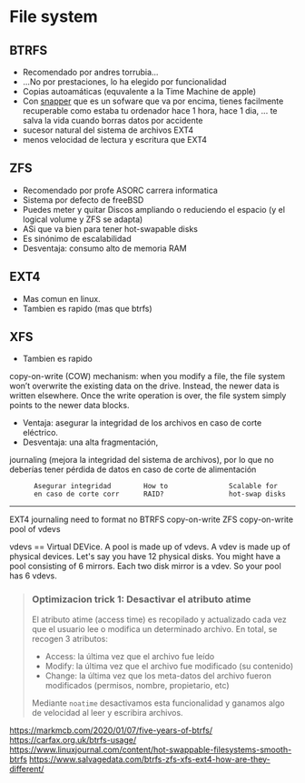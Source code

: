 # File system

## BTRFS
- Recomendado por andres torrubia...
- ...No por prestaciones, lo ha elegido por funcionalidad
- Copias autoamáticas (equvalente a la Time Machine de apple)
- Con [snapper](https://wiki.archlinux.org/title/snapper) que es un sofware que va por encima, tienes facilmente recuperable como estaba tu ordenador hace 1 hora, hace 1 dia, ... te salva la vida cuando borras datos por accidente
- sucesor natural del sistema de archivos EXT4
- menos velocidad de lectura y escritura que EXT4

## ZFS
- Recomendado por profe ASORC carrera informatica
- Sistema por defecto de freeBSD
- Puedes meter y quitar Discos ampliando o reduciendo el espacio (y el logical volume y ZFS se adapta)
- ASi que va bien para tener hot-swapable disks
- Es sinónimo de escalabilidad
- Desventaja: consumo alto de memoria RAM

## EXT4
- Mas comun en linux.
- Tambien es rapido (mas que btrfs)

## XFS
- Tambien es rapido




copy-on-write (COW) mechanism: when you modify a file, the file system won’t overwrite the existing data on the drive. Instead, the newer data is written elsewhere. Once the write operation is over, the file system simply points to the newer data blocks.
  - Ventaja: asegurar la integridad de los archivos en caso de corte eléctrico. 
  - Desventaja: una alta fragmentación, 

journaling (mejora la integridad del sistema de archivos), por lo que no deberías tener pérdida de datos en caso de corte de alimentación



          Asegurar integridad        How to               Scalable for
          en caso de corte corr      RAID?                hot-swap disks
------------------------------------------------------------------------
EXT4       journaling              need to format             no
BTRFS      copy-on-write
ZFS       copy-on-write                                    pool of vdevs



vdevs == Virtual DEVice. A pool is made up of vdevs. A vdev is made up of physical devices.
Let's say you have 12 physical disks. You might have a pool consisting of 6 mirrors. Each two disk mirror is a vdev. So your pool has 6 vdevs.


> ### Optimizacion trick 1: Desactivar el atributo atime
>  El atributo atime (access time) es recopilado y actualizado cada vez que el usuario lee o modifica un determinado archivo. En total, se recogen 3 atributos:
>
> - Access: la última vez que el archivo fue leído
> - Modify: la última vez que el archivo fue modificado (su contenido)
> - Change: la última vez que los meta-datos del archivo fueron modificados (permisos, nombre, propietario, etc)
>
> Mediante `noatime` desactivamos esta funcionalidad y ganamos algo de velocidad al leer y escribira archivos.

https://markmcb.com/2020/01/07/five-years-of-btrfs/
https://carfax.org.uk/btrfs-usage/
https://www.linuxjournal.com/content/hot-swappable-filesystems-smooth-btrfs
https://www.salvagedata.com/btrfs-zfs-xfs-ext4-how-are-they-different/

